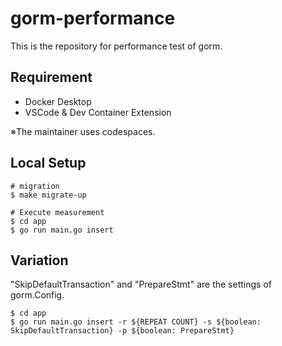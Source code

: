 # gorm-performance

This is the repository for performance test of gorm.

## Requirement
- Docker Desktop
- VSCode & Dev Container Extension

※The maintainer uses codespaces.

## Local Setup

```
# migration
$ make migrate-up

# Execute measurement
$ cd app
$ go run main.go insert
```


## Variation
"SkipDefaultTransaction" and "PrepareStmt" are the settings of gorm.Config.
```
$ cd app
$ go run main.go insert -r ${REPEAT COUNT} -s ${boolean: SkipDefaultTransaction} -p ${boolean: PrepareStmt}
```
